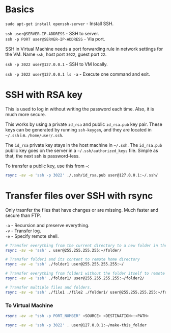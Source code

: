 # Basics

`sudo apt-get install openssh-server` - Install SSH.  

`ssh user@SERVER-IP-ADDRESS` - SSH to server.  
`ssh -p PORT user@SERVER-IP-ADDRESS` - Via port.  

SSH in Virtual Machine needs a port forwarding rule in network settings for the VM. Name `ssh`, host port `3022`, guest port `22`.

`ssh -p 3022 user@127.0.0.1` - SSH to VM locally.  

`ssh -p 3022 user@127.0.0.1 ls -a` - Execute one command and exit.  

# SSH with RSA key
This is used to log in without writing the password each time. Also, it is much more secure.  

This works by using a private `id_rsa` and public `id_rsa.pub` key pair. These keys can be generated by running `ssh-keygen`, and they are located in `~/.ssh` i.e. `/home/user/.ssh`.  

The `id_rsa` private key stays in the host machine in `~/.ssh`. The `id_rsa.pub` public key goes on the server in a `~/.ssh/authorized_keys` file. Simple as that, the next ssh is password-less.  

To transfer a public key, use this from `~`:  
```bash
rsync -av -e 'ssh -p 3022' ./.ssh/id_rsa.pub user@127.0.0.1:~/.ssh/
```

# Transfer files over SSH with rsync
Only trasnfer the files that have changes or are missing. Much faster and secure than FTP.  

`-a` - Recursion and preserve everything.  
`-v` - Transfer log.  
`-e` - Specify remote shell.  

```bash
# Transfer everything from the current directory to a new folder in the remote home directory.
rsync -av -e 'ssh' . user@255.255.255.255:~/folder/

# Transfer folder1 and its content to remote home directory
rsync -av -e 'ssh' ./folder1 user@255.255.255.255:~/

# Transfer everything from folder1 without the folder itself to remote folder2 in remote home directory.
rsync -av -e 'ssh' ./folder1/ user@255.255.255.255:~/folder2/

# Transfer multiple files and folders.
rsync -av -e 'ssh' ./file1 ./file2 ./folder1/ user@255.255.255.255:~/folder2/
```

### To Virtual Machine
```bash
rsync -av -e "ssh -p PORT_NUMBER" <SOURCE> <DESTINATION>:<PATH>  

rsync -av -e 'ssh -p 3022' . user@127.0.0.1:~/make-this_folder
```
